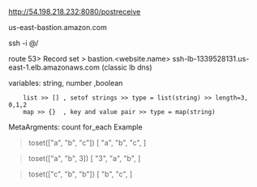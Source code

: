 http://54.198.218.232:8080/postreceive


us-east-bastion.amazon.com


ssh -i <pemfile> <username>@<IP>/<DNS>

route 53> Record set > bastion.<website.name>
    ssh-lb-1339528131.us-east-1.elb.amazonaws.com (classic lb dns)


variables: string, number ,boolean

        list >> [] , setof strings >> type = list(string) >> length=3, 0,1,2
        map >> {}  , key and value pair >> type = map(string)


MetaArgments:
count
for_each
Example

> toset(["a", "b", "c"])
[
  "a",
  "b",
  "c",
]

> toset(["a", "b", 3])
[
  "3",
  "a",
  "b",
]

> toset(["c", "b", "b"])
[
  "b",
  "c",
]
